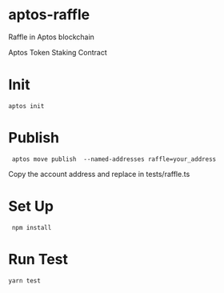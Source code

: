 # aptos-raffle
Raffle in Aptos blockchain
<!-- aptos move compile --named-addresses raffle=0xcb95b5ebe5540fcb7e209ca23975d439d422702957cef6e0c6641e0acd90b7fa -->
<!-- aptos move test --named-addresses raffle=0xcb95b5ebe5540fcb7e209ca23975d439d422702957cef6e0c6641e0acd90b7fa -->
Aptos Token Staking Contract

# Init

```
aptos init

```
# Publish

```
 aptos move publish  --named-addresses raffle=your_address

```
Copy the account address and replace in tests/raffle.ts

# Set Up
```
 npm install

```

# Run Test
```
yarn test
 
```